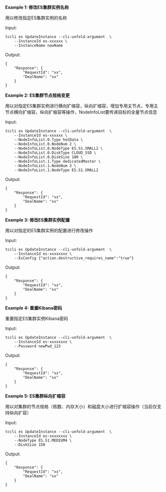 **Example 1: 修改ES集群实例名称**

用以修改指定ES集群实例的名称

Input: 

```
tccli es UpdateInstance --cli-unfold-argument  \
    --InstanceId es-xxxxxx \
    --InstanceName newName
```

Output: 
```
{
    "Response": {
        "RequestId": "xx",
        "DealName": "xx"
    }
}
```

**Example 2: ES集群节点规格变更**

用以对指定ES集群实例进行横向扩缩容，纵向扩缩容，增加专用主节点，专用主节点横向扩缩容，纵向扩缩容等操作，NodeInfoList要传递目标的全量节点信息

Input: 

```
tccli es UpdateInstance --cli-unfold-argument  \
    --InstanceId es-xxxxxx \
    --NodeInfoList.0.Type hotData \
    --NodeInfoList.0.NodeNum 2 \
    --NodeInfoList.0.NodeType ES.S1.SMALL2 \
    --NodeInfoList.0.DiskType CLOUD_SSD \
    --NodeInfoList.0.DiskSize 100 \
    --NodeInfoList.1.Type dedicatedMaster \
    --NodeInfoList.1.NodeNum 3 \
    --NodeInfoList.1.NodeType ES.S1.SMALL2
```

Output: 
```
{
    "Response": {
        "RequestId": "xx",
        "DealName": "xx"
    }
}
```

**Example 3: 修改ES集群实例配置**

用以对指定的ES集群实例的配置进行修改操作

Input: 

```
tccli es UpdateInstance --cli-unfold-argument  \
    --InstanceId es-xxxxxxxx \
    --EsConfig {"action.destructive_requires_name":"true"}
```

Output: 
```
{
    "Response": {
        "RequestId": "xx",
        "DealName": "xx"
    }
}
```

**Example 4: 重置Kibana密码**

重置指定ES集群实例Kibana密码

Input: 

```
tccli es UpdateInstance --cli-unfold-argument  \
    --InstanceId es-xxxxxxxx \
    --Password newPwd_123
```

Output: 
```
{
    "Response": {
        "RequestId": "xx",
        "DealName": "xx"
    }
}
```

**Example 5: ES集群纵向扩缩容**

用以对集群的节点规格（核数、内存大小）和磁盘大小进行扩缩容操作（当前仅支持纵向扩容）

Input: 

```
tccli es UpdateInstance --cli-unfold-argument  \
    --InstanceId es-xxxxxxxx \
    --NodeType ES.S1.MEDIUM4 \
    --DiskSize 150
```

Output: 
```
{
    "Response": {
        "RequestId": "xx",
        "DealName": "xx"
    }
}
```

